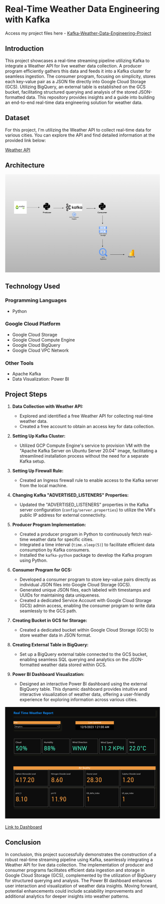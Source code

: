 # Real-Time Weather Data Engineering with Kafka

Access my project files here - [Kafka-Weather-Data-Engineering-Project](https://github.com/Nitin0909/Kafka-Weather-Data-Engineering-Project)

## Introduction

This project showcases a real-time streaming pipeline utilizing Kafka to integrate a Weather API for live weather data collection. A producer program efficiently gathers this data and feeds it into a Kafka cluster for seamless ingestion. The consumer program, focusing on simplicity, stores each key-value pair as a JSON file directly into Google Cloud Storage (GCS). Utilizing BigQuery, an external table is established on the GCS bucket, facilitating structured querying and analysis of the stored JSON-formatted data. This repository provides insights and a guide into building an end-to-end real-time data engineering solution for weather data.

## Dataset

For this project, I'm utilizing the Weather API to collect real-time data for various cities. You can explore the API and find detailed information at the provided link below:

[Weather API](https://www.weatherapi.com/)

## Architecture

![Project Architecture](Kafka_Architecture.png)

## Technology Used

### Programming Languages
- Python

### Google Cloud Platform
- Google Cloud Storage
- Google Cloud Compute Engine
- Google Cloud BigQuery
- Google Cloud VPC Network

### Other Tools
- Apache Kafka
- Data Visualization: Power BI

## Project Steps

1. **Data Collection with Weather API:**
   - Explored and identified a free Weather API for collecting real-time weather data.
   - Created a free account to obtain an access key for data collection.

2. **Setting Up Kafka Cluster:**
   - Utilized GCP Compute Engine's service to provision VM with the "Apache Kafka Server on Ubuntu Server 20.04" image, facilitating a streamlined installation process without the need for a separate Kafka setup.

3. **Setting Up Firewall Rule:**
   - Created an Ingress firewall rule to enable access to the Kafka server from the local machine.

4. **Changing Kafka "ADVERTISED_LISTENERS" Properties:**
   - Updated the "ADVERTISED_LISTENERS" properties in the Kafka server configuration (`config/server.properties`) to utilize the VM's public IP address for external connectivity.

5. **Producer Program Implementation:**
   - Created a producer program in Python to continuously fetch real-time weather data for specific cities.
   - Integrated a time interval (`time.sleep(5)`) to facilitate efficient data consumption by Kafka consumers.
   - Installed the `kafka-python` package to develop the Kafka program using Python.

6. **Consumer Program for GCS:**
   - Developed a consumer program to store key-value pairs directly as individual JSON files into Google Cloud Storage (GCS).
   - Generated unique JSON files, each labeled with timestamps and UUIDs for maintaining data uniqueness.
   - Created a dedicated Service Account with Google Cloud Storage (GCS) admin access, enabling the consumer program to write data seamlessly to the GCS path.

7. **Creating Bucket in GCS for Storage:**
   - Created a dedicated bucket within Google Cloud Storage (GCS) to store weather data in JSON format.

8. **Creating External Table in BigQuery:**
   - Set up a BigQuery external table connected to the GCS bucket, enabling seamless SQL querying and analytics on the JSON-formatted weather data stored within GCS.

9. **Power BI Dashboard Visualization:**
   - Designed an interactive Power BI dashboard using the external BigQuery table. This dynamic dashboard provides intuitive and interactive visualization of weather data, offering a user-friendly experience for exploring information across various cities.

![Weather Report](Weather_Report.png)

[Link to Dashboard](https://app.powerbi.com/groups/me/reports/b367c109-ab9a-4f73-8129-5fb69f343761/ReportSection?experience=power-bi&clientSideAuth=0)

## Conclusion

In conclusion, this project successfully demonstrates the construction of a robust real-time streaming pipeline using Kafka, seamlessly integrating a Weather API for live data collection. The implementation of producer and consumer programs facilitates efficient data ingestion and storage in Google Cloud Storage (GCS), complemented by the utilization of BigQuery for structured querying and analysis. The Power BI dashboard enhances user interaction and visualization of weather data insights. Moving forward, potential enhancements could include scalability improvements and additional analytics for deeper insights into weather patterns.
